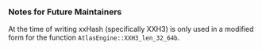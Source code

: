 ### Notes for Future Maintainers

At the time of writing xxHash (specifically XXH3) is only used in a modified form for the function `AtlasEngine::XXH3_len_32_64b`.
